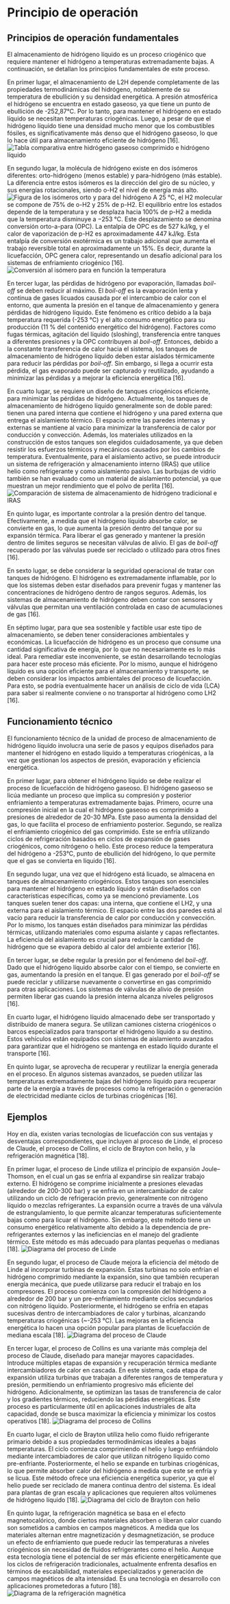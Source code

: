 # Principio de operación 

## Principios de operación fundamentales 

El almacenamiento de hidrógeno líquido es un proceso criogénico que requiere mantener el hidrógeno a temperaturas extremadamente bajas. A continuación, se detallan los principios fundamentales de este proceso.

En primer lugar, el almacenamiento de L2H depende completamente de las propiedades termodinámicas del hidrógeno, notablemente de su temperatura de ebullición y su densidad energética. A presión atmosférica el hidrógeno se encuentra en estado gaseoso, ya que tiene un punto de ebullición de -252,87°C. Por lo tanto, para mantener el hidrógeno en estado líquido se necesitan temperaturas criogénicas. Luego, a pesar de que el hidrógeno líquido tiene una densidad mucho menor que los combustibles fósiles, es significativamente más denso que el hidrógeno gaseoso, lo que lo hace útil para almacenamiento eficiente de hidrógeno [16].
![Tabla comparativa entre hidrógeno gaseoso comprimido e hidrógeno líquido](../imagenes/Caracteristicas.png)

En segundo lugar, la molécula de hidrógeno existe en dos isómeros diferentes: orto-hidrógeno (menos estable) y para-hidrógeno (más estable). La diferencia entre estos isómeros es la dirección del giro de su núcleo, y sus energías rotacionales, siendo o-H2 el nivel de energía más alto.
![Figura de los isómeros orto y para del hidrógeno](../imagenes/orto-para.png)
A 25 °C, el H2 molecular se compone de 75% de o-H2 y 25% de p-H2. El equilibrio entre los estados depende de la temperatura y se desplaza hacia 100% de p-H2 a medida que la temperatura disminuye a −253 °C. Este desplazamiento se denomina conversión orto-a-para (OPC). La entalpía de OPC es de 527 kJ/kg, y el calor de vaporización de p-H2 es aproximadamente 447 kJ/kg. Esta entalpía de conversión exotérmica es un trabajo adicional que aumenta el trabajo reversible total en aproximadamente un 15%. Es decir, durante la licuefacción, OPC genera calor, representando un desafío adicional para los sistemas de enfriamiento criogénico [16].
![Conversión al isómero para en función la temperatura](../imagenes/conversion_op.png)

En tercer lugar, las pérdidas de hidrógeno por evaporación, llamadas *boil-off* se deben reducir al máximo. El *boil-off* es la evaporación lenta y continua de gases licuados causada por el intercambio de calor con el entorno, que aumenta la presión en el tanque de almacenamiento y genera pérdidas de hidrógeno líquido. Este fenómeno es crítico debido a la baja temperatura requerida (-253 °C) y el alto consumo energético para su producción (11 % del contenido energético del hidrógeno). Factores como fugas térmicas, agitación del líquido (sloshing), transferencia entre tanques a diferentes presiones y la OPC contribuyen al *boil-off*. Entonces, debido a la constante transferencia de calor hacia el sistema, los tanques de almacenamiento de hidrógeno líquido deben estar aislados térmicamente para reducir las pérdidas por *boil-off*. Sin embargo, si llega a ocurrir esta pérdida, el gas evaporado puede ser capturado y reutilizado, ayudando a minimizar las pérdidas y a mejorar la eficiencia energética [16].

En cuarto lugar, se requiere un diseño de tanques criogénicos eficiente, para minimizar las pérdidas de hidrógeno. Actualmente, los tanques de almacenamiento de hidrógeno líquido generalmente son de doble pared: tienen una pared interna que contiene el hidrógeno y una pared externa que entrega el aislamiento térmico. El espacio entre las paredes internas y externas se mantiene al vacío para minimizar la transferencia de calor por conducción y convección. Además, los materiales utilizados en la construcción de estos tanques son elegidos cuidadosamente, ya que deben resistir los esfuerzos térmicos y mecánicos causados por los cambios de temperatura. Eventualmente, para el aislamiento activo, se puede introducir un sistema de refrigeración y almacenamiento interno (IRAS) que utilice helio como refrigerante y como aislamiento pasivo. Las burbujas de vidrio también se han evaluado como un material de aislamiento potencial, ya que muestran un mejor rendimiento que el polvo de perlita [16].
![Comparación de sistema de almacenamiento de hidrógeno tradicional e IRAS](../imagenes/storage_tank.png)

En quinto lugar, es importante controlar a la presión dentro del tanque. Efectivamente, a medida que el hidrógeno líquido absorbe calor, se convierte en gas, lo que aumenta la presión dentro del tanque por su expansión térmica. Para liberar el gas generado y mantener la presión dentro de límites seguros se necesitan válvulas de alivio. El gas de *boil-off* recuperado por las válvulas puede ser reciclado o utilizado para otros fines [16].

En sexto lugar, se debe considerar la seguridad operacional de tratar con tanques de hidrógeno. El hidrógeno es extremadamente inflamable, por lo que los sistemas deben estar diseñados para prevenir fugas y mantener las concentraciones de hidrógeno dentro de rangos seguros. Además, los sistemas de almacenamiento de hidrógeno deben contar con sensores y válvulas que permitan una ventilación controlada en caso de acumulaciones de gas [16].

En séptimo lugar, para que sea sostenible y factible usar este tipo de almacenamiento, se deben tener consideraciones ambientales y económicas. La licuefacción de hidrógeno es un proceso que consume una cantidad significativa de energía, por lo que no necesariamente es lo más ideal. Para remediar este inconveniente, se están desarrollando tecnologías para hacer este proceso más eficiente. Por lo mismo, aunque el hidrógeno líquido es una opción eficiente para el almacenamiento y transporte, se deben considerar los impactos ambientales del proceso de licuefacción. Para esto, se podría eventualmente hacer un análisis de ciclo de vida (LCA) para saber si realmente conviene o no transportar al hidrógeno como LH2 [16].

## Funcionamiento técnico
El funcionamiento técnico de la unidad de proceso de almacenamiento de hidrógeno líquido involucra una serie de pasos y equipos diseñados para mantener el hidrógeno en estado líquido a temperaturas criogénicas, a la vez que gestionan los aspectos de presión, evaporación y eficiencia energética.

En primer lugar, para obtener el hidrógeno líquido se debe realizar el proceso de licuefacción de hidrógeno gaseoso. El hidrógeno gaseoso se licúa mediante un proceso que implica su compresión y posterior enfriamiento a temperaturas extremadamente bajas. Primero, ocurre una compresión inicial en la cual el hidrógeno gaseoso es comprimido a presiones de alrededor de 20-30 MPa. Este paso aumenta la densidad del gas, lo que facilita el proceso de enfriamiento posterior. Segundo, se realiza el enfriamiento criogénico del gas comprimido. Este se enfría utilizando ciclos de refrigeración basados en ciclos de expansión de gases criogénicos, como nitrógeno o helio. Este proceso reduce la temperatura del hidrógeno a -253°C, punto de ebullición del hidrógeno, lo que permite que el gas se convierta en líquido [16].

En segundo lugar, una vez que el hidrógeno está licuado, se almacena en tanques de almacenamiento criogénicos. Estos tanques son esenciales para mantener el hidrógeno en estado líquido y están diseñados con características específicas, como ya se mencionó previamente. Los tanques suelen tener dos capas: una interna, que contiene el LH2, y una externa para el aislamiento térmico. El espacio entre las dos paredes está al vacío para reducir la transferencia de calor por conducción y convección. Por lo mismo, los tanques están diseñados para minimizar las pérdidas térmicas, utilizando materiales como espuma aislante y capas reflectantes. La eficiencia del aislamiento es crucial para reducir la cantidad de hidrógeno que se evapora debido al calor del ambiente exterior [16].

En tercer lugar, se debe regular la presión por el fenómeno del *boil-off*. Dado que el hidrógeno líquido absorbe calor con el tiempo, se convierte en gas, aumentando la presión en el tanque. El gas generado por el *boil-off* se puede reciclar y utilizarse nuevamente o convertirse en gas comprimido para otras aplicaciones. Los sistemas de válvulas de alivio de presión permiten liberar gas cuando la presión interna alcanza niveles peligrosos [16].

En cuarto lugar, el hidrógeno líquido almacenado debe ser transportado y distribuido de manera segura. Se utilizan camiones cisterna criogénicos o barcos especializados para transportar el hidrógeno líquido a su destino. Estos vehículos están equipados con sistemas de aislamiento avanzados para garantizar que el hidrógeno se mantenga en estado líquido durante el transporte [16].

En quinto lugar, se aprovecha de recuperar y reutilizar la energía generada en el proceso. En algunos sistemas avanzados, se pueden utilizar las temperaturas extremadamente bajas del hidrógeno líquido para recuperar parte de la energía a través de procesos como la refrigeración o generación de electricidad mediante ciclos de turbinas criogénicas [16].

## Ejemplos
Hoy en día, existen varias tecnologías de licuefacción con sus ventajas y desventajas correspondientes, que incluyen al proceso de Linde, el proceso de Claude, el proceso de Collins, el ciclo de Brayton con helio, y la refrigeración magnética [18]. 

En primer lugar, el proceso de Linde utiliza el principio de expansión Joule–Thomson, en el cual un gas se enfría al expandirse sin realizar trabajo externo. El hidrógeno se comprime inicialmente a presiones elevadas (alrededor de 200-300 bar) y se enfría en un intercambiador de calor utilizando un ciclo de refrigeración previo, generalmente con nitrógeno líquido o mezclas refrigerantes. La expansión ocurre a través de una válvula de estrangulamiento, lo que permite alcanzar temperaturas suficientemente bajas como para licuar el hidrógeno. Sin embargo, este método tiene un consumo energético relativamente alto debido a la dependencia de pre-refrigerantes externos y las ineficiencias en el manejo del gradiente térmico. Este método es más adecuado para plantas pequeñas o medianas [18].
![Diagrama del proceso de Linde](../imagenes/linde_process.webp)

En segundo lugar, el proceso de Claude mejora la eficiencia del método de Linde al incorporar turbinas de expansión. Estas turbinas no solo enfrían el hidrógeno comprimido mediante la expansión, sino que también recuperan energía mecánica, que puede utilizarse para reducir el trabajo en los compresores. El proceso comienza con la compresión del hidrógeno a alrededor de 200 bar y un pre-enfriamiento mediante ciclos secundarios con nitrógeno líquido. Posteriormente, el hidrógeno se enfría en etapas sucesivas dentro de intercambiadores de calor y turbinas, alcanzando temperaturas criogénicas (~-253 °C). Las mejoras en la eficiencia energética lo hacen una opción popular para plantas de licuefacción de mediana escala [18].
![Diagrama del proceso de Claude](../imagenes/claude_process.webp)

En tercer lugar, el proceso de Collins es una variante más compleja del proceso de Claude, diseñado para manejar mayores capacidades. Introduce múltiples etapas de expansión y recuperación térmica mediante intercambiadores de calor en cascada. En este sistema, cada etapa de expansión utiliza turbinas que trabajan a diferentes rangos de temperatura y presión, permitiendo un enfriamiento progresivo más eficiente del hidrógeno. Adicionalmente, se optimizan las tasas de transferencia de calor y los gradientes térmicos, reduciendo las pérdidas energéticas. Este proceso es particularmente útil en aplicaciones industriales de alta capacidad, donde se busca maximizar la eficiencia y minimizar los costos operativos [18].
![Diagrama del proceso de Collins](../imagenes/collins_process.png)

En cuarto lugar, el ciclo de Brayton utiliza helio como fluido refrigerante primario debido a sus propiedades termodinámicas ideales a bajas temperaturas. El ciclo comienza comprimiendo el helio y luego enfriándolo mediante intercambiadores de calor que utilizan nitrógeno líquido como pre-enfriante. Posteriormente, el helio se expande en turbinas criogénicas, lo que permite absorber calor del hidrógeno a medida que este se enfría y se licua. Este método ofrece una eficiencia energética superior, ya que el helio puede ser reciclado de manera continua dentro del sistema. Es ideal para plantas de gran escala y aplicaciones que requieren altos volúmenes de hidrógeno líquido [18].
![Diagrama del ciclo de Brayton con helio ](../imagenes/brayton_cycle.webp)

En quinto lugar, la refrigeración magnética se basa en el efecto magnetocalórico, donde ciertos materiales absorben o liberan calor cuando son sometidos a cambios en campos magnéticos. A medida que los materiales alternan entre magnetización y desmagnetización, se produce un efecto de enfriamiento que puede reducir las temperaturas a niveles criogénicos sin necesidad de fluidos refrigerantes como el helio. Aunque esta tecnología tiene el potencial de ser más eficiente energéticamente que los ciclos de refrigeración tradicionales, actualmente enfrenta desafíos en términos de escalabilidad, materiales especializados y generación de campos magnéticos de alta intensidad. Es una tecnología en desarrollo con aplicaciones prometedoras a futuro [18].
![Diagrama de la refrigeración magnética](../imagenes/magnetic_refrigeration.png)
